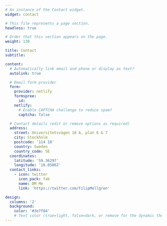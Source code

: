 ```yaml
---
# An instance of the Contact widget.
widget: contact

# This file represents a page section.
headless: true

# Order that this section appears on the page.
weight: 130

title: Contact
subtitle:

content:
  # Automatically link email and phone or display as text?
  autolink: true

  # Email form provider
  form:
    provider: netlify
    formspree:
      id:
    netlify:
      # Enable CAPTCHA challenge to reduce spam?
      captcha: false

  # Contact details (edit or remove options as required)
  address:
    street: Universitetsvägen 10 A, plan 6 & 7
    city: Stockholm
    postcode: '114 18'
    country: Sweden
    country_code: SE
  coordinates:
    latitude: '59.36297' 
    longitude: '18.05862'
  contact_links:
    - icon: twitter
      icon_pack: fab
      name: DM Me
      link: 'https://twitter.com/FilipMellgren'

design:
  columns: '2'
  background:
    color: '#3e7f84'
    # Text color (true=light, false=dark, or remove for the dynamic theme color). 
---
```

